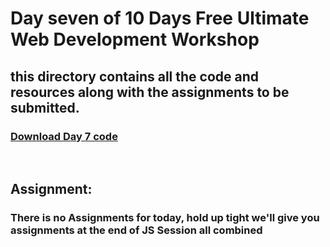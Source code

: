 # Day seven of 10 Days Free Ultimate Web Development Workshop </br>
## this directory contains all the code and resources along with the assignments to be submitted.
### [Download Day 7 code](https://github.com/whoissubedibibek/10daysfreewebdevelopmentworkshop/raw/main/day_7/day7.zip)

</br>

## Assignment: 
### There is no Assignments for today, hold up tight we'll give you assignments at the end of JS Session all combined </br>



